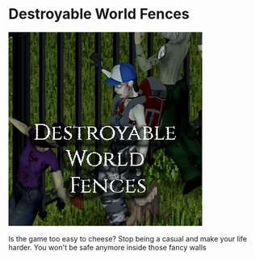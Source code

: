 # Destroyable World Fences
![logo](/preview_mini.png)

Is the game too easy to cheese? Stop being a casual and make your life harder. You won't be safe anymore inside those fancy walls